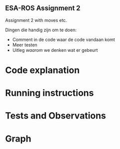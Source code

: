 ESA-ROS Assignment 2
--------------------

Assignment 2 with moves etc.

Dingen die handig zijn om te doen:
* Comment in de code waar de code vandaan komt
* Meer testen
* Uitleg _waarom_ we denken wat er gebeurt

# Code explanation

# Running instructions

# Tests and Observations

# Graph 

